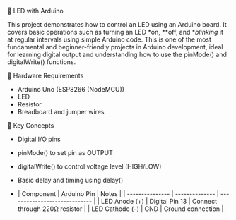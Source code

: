 🔴 LED with Arduino

This project demonstrates how to control an LED using an Arduino board. It covers basic operations such as turning an LED *on, **off, and **blinking* it at regular intervals using simple Arduino code. This is one of the most fundamental and beginner-friendly projects in Arduino development, ideal for learning digital output and understanding how to use the pinMode() and digitalWrite() functions.


🔧 Hardware Requirements

* Arduino Uno (ESP8266 (NodeMCU))
* LED
*  Resistor
* Breadboard and jumper wires


🧠 Key Concepts

* Digital I/O pins
* pinMode() to set pin as OUTPUT
* digitalWrite() to control voltage level (HIGH/LOW)
* Basic delay and timing using delay()

* | Component       | Arduino Pin    | Notes                         |
| ---------------   | -------------- | ----------------------------- |
| LED Anode (+)     | Digital Pin 13 | Connect through 220Ω resistor |
| LED Cathode (–)   | GND            | Ground connection             |
